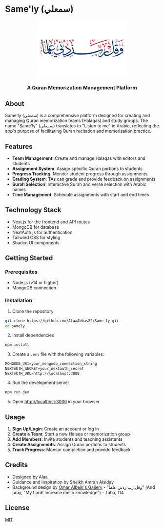 
# Same'ly (سمعلي)

<div align="center">
  <img src="public/bg.jpg" alt="Same'ly Background" width="300" />
  <h3>A Quran Memorization Management Platform</h3>
</div>

## About

Same'ly (سمعلي) is a comprehensive platform designed for creating and managing Quran memorization teams (Halaqas) and study groups. The name "Same'ly" (سمعلي) translates to "Listen to me" in Arabic, reflecting the app's purpose of facilitating Quran recitation and memorization practice.

## Features

- **Team Management**: Create and manage Halaqas with editors and students
- **Assignment System**: Assign specific Quran portions to students
- **Progress Tracking**: Monitor student progress through assignments
- **Grading System**: TAs can grade and provide feedback on assignments
- **Surah Selection**: Interactive Surah and verse selection with Arabic names
- **Time Management**: Schedule assignments with start and end times

## Technology Stack

- Next.js for the frontend and API routes
- MongoDB for database
- NextAuth.js for authentication
- Tailwind CSS for styling
- Shadcn UI components

## Getting Started

### Prerequisites

- Node.js (v14 or higher)
- MongoDB connection

### Installation

1. Clone the repository

```bash
git clone https://github.com/AlaaAbbas22/Same-ly.git
cd samely
```

2. Install dependencies

```bash
npm install
```

3. Create a `.env` file with the following variables:

```
MONGODB_URI=your_mongodb_connection_string
NEXTAUTH_SECRET=your_nextauth_secret
NEXTAUTH_URL=http://localhost:3000
```

4. Run the development server

```bash
npm run dev
```

5. Open [http://localhost:3000](http://localhost:3000) in your browser

## Usage

1. **Sign Up/Login**: Create an account or log in
2. **Create a Team**: Start a new Halaqa or memorization group
3. **Add Members**: Invite students and teaching assistants
4. **Create Assignments**: Assign Quran portions to students
5. **Track Progress**: Monitor completion and provide feedback

## Credits

- Designed by Alaa
- Guidance and inspiration by Sheikh Amran Alsiday
- Background design by [Omar Albeik&#39;s Gallery](https://www.omaralbeik.com/gallery/taha-114) - "وقل رب زدني علماً" (And pray, "My Lord! Increase me in knowledge") - Taha, 114

## License

[MIT](LICENSE)
